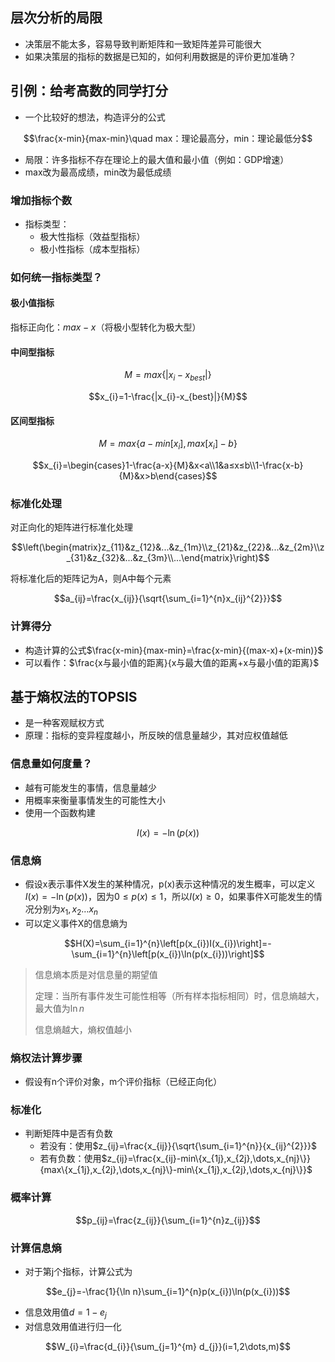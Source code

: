 ## 层次分析的局限
- 决策层不能太多，容易导致判断矩阵和一致矩阵差异可能很大
- 如果决策层的指标的数据是已知的，如何利用数据是的评价更加准确？
## 引例：给考高数的同学打分

- 一个比较好的想法，构造评分的公式
  
$$\frac{x-min}{max-min}\quad max：理论最高分，min：理论最低分$$

- 局限：许多指标不存在理论上的最大值和最小值（例如：GDP增速）
- max改为最高成绩，min改为最低成绩
### 增加指标个数
- 指标类型：
	- 极大性指标（效益型指标）
	- 极小性指标（成本型指标）
### 如何统一指标类型？

#### 极小值指标

指标正向化：$max-x$（将极小型转化为极大型）

#### 中间型指标

$$M=max\{|x_{i}-x_{best}|\}$$

$$x_{i}=1-\frac{|x_{i}-x_{best}|}{M}$$

#### 区间型指标
  
$$M=max\{a-min[x_{i}],max[x_{i}]-b\}$$

$$x_{i}=\begin{cases}1-\frac{a-x}{M}&x<a\\1&a≤x≤b\\1-\frac{x-b}{M}&x>b\end{cases}$$

### 标准化处理

对正向化的矩阵进行标准化处理

$$\left(\begin{matrix}z_{11}&z_{12}&...&z_{1m}\\z_{21}&z_{22}&...&z_{2m}\\z_{31}&z_{32}&...&z_{3m}\\...\end{matrix}\right)$$

将标准化后的矩阵记为A，则A中每个元素
  
$$a_{ij}=\frac{x_{ij}}{\sqrt{\sum_{i=1}^{n}x_{ij}^{2}}}$$

### 计算得分

- 构造计算的公式$\frac{x-min}{max-min}=\frac{x-min}{(max-x)+(x-min)}$
- 可以看作：$\frac{x与最小值的距离}{x与最大值的距离+x与最小值的距离}$

## 基于熵权法的TOPSIS

- 是一种客观赋权方式
- 原理：指标的变异程度越小，所反映的信息量越少，其对应权值越低

### 信息量如何度量？

- 越有可能发生的事情，信息量越少
- 用概率来衡量事情发生的可能性大小
- 使用一个函数构建
  
$$I(x)=-\ln\left(p(x)\right)$$

### 信息熵

- 假设x表示事件X发生的某种情况，p(x)表示这种情况的发生概率，可以定义$I(x)=-\ln{(p(x))}$，因为$0≤p(x)≤1$，所以$I(x)≥0$，如果事件X可能发生的情况分别为$x_{1},x_{2}\dots x_{n}$
- 可以定义事件X的信息熵为

$$H(X)=\sum_{i=1}^{n}\left[p(x_{i})I(x_{i})\right]=-\sum_{i=1}^{n}\left[p(x_{i})\ln(p(x_{i}))\right]$$

> 信息熵本质是对信息量的期望值
> 
> 定理：当所有事件发生可能性相等（所有样本指标相同）时，信息熵越大，最大值为$\ln n$
> 
> 信息熵越大，熵权值越小
### 熵权法计算步骤
- 假设有n个评价对象，m个评价指标（已经正向化）
### 标准化
- 判断矩阵中是否有负数
	- 若没有：使用$z_{ij}=\frac{x_{ij}}{\sqrt{\sum_{i=1}^{n}}{x_{ij}^{2}}}$
	- 若有负数：使用$z_{ij}=\frac{x_{ij}-min\{x_{1j},x_{2j},\dots,x_{nj}\}}{max\{x_{1j},x_{2j},\dots,x_{nj}\}-min\{x_{1j},x_{2j},\dots,x_{nj}\}}$
### 概率计算

$$p_{ij}=\frac{z_{ij}}{\sum_{i=1}^{n}z_{ij}}$$

### 计算信息熵
- 对于第j个指标，计算公式为

$$e_{j}=-\frac{1}{\ln n}\sum_{i=1}^{n}p(x_{i})\ln(p(x_{i}))$$

- 信息效用值$d=1-e_{j}$
- 对信息效用值进行归一化
  
$$W_{i}=\frac{d_{i}}{\sum_{j=1}^{m} d_{j}}(i=1,2\dots,m)$$